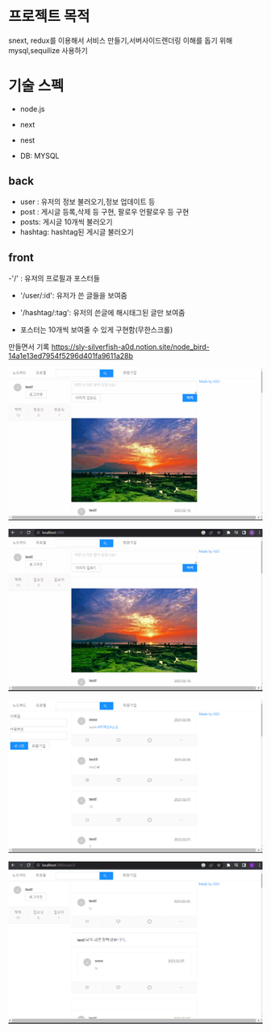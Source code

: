 # 프로젝트 목적


snext, redux를 이용해서 서비스 만들기,서버사이드렌더링 이해를 돕기 위해
mysql,sequilize 사용하기 


# 기술 스펙

- node.js
- next

- nest
- DB: MYSQL

## back

- user : 유저의 정보 불러오기,정보 업데이트 등
- post : 게시글 등록,삭제 등 구현, 팔로우 언팔로우 등 구현
- posts: 게시글 10개씩 불러오기
- hashtag: hashtag된 게시글 불러오기

## front

-'/' : 유저의 프로필과 포스터들

- '/user/:id': 유저가 쓴 글들을 보여줌
- '/hashtag/:tag': 유저의 쓴글에 해시태그된 글만 보여줌

- 포스터는 10개씩 보여줄 수 있게 구현함(무한스크롤)

만들면서 기록
https://sly-silverfish-a0d.notion.site/node_bird-14a1e13ed7954f5296d401fa9611a28b

![](nodebirdfollow.gif)

![](nodebirdhash.gif)

![](nodebirdmain.gif)

![](nodebirdprofile.gif)
